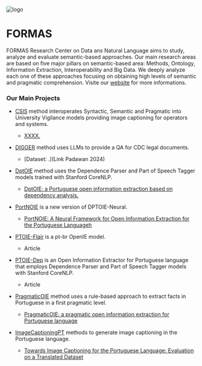 <picture> 
 <img src="http://formas.ufba.br/uploads/Untitled-3.png" alt="logo">
</picture>

# FORMAS
FORMAS Research Center on Data ans Natural Language aims to study, analyze and evaluate semantic-based approaches. Our main research areas are based on five major pillars on semantic-based area: Methods, Ontology, Information Extraction, Interoperability and Big Data. We deeply analyze each one of these approaches focusing on obtaining high levels of semantic and pragmatic comprehension. Visite our [website](http://formas.ufba.br/) for more informations.


### Our Main Projects
* [CSIS](https://github.com/FORMAS/CSIS) method interoperates Syntactic, Semantic and Pragmatic into University Vigilance models providing image captioning for operators and systems.
  - [XXXX.](https://link.springer.com/article/10.1007/s10462-022-10349-4)

* [DIGGER](https://github.com/FORMAS/DIGGER) method uses LLMs to provide a QA for CDC legal documents. 
  - [Dataset:   .](Link Padawan 2024) 

* [DptOIE](https://github.com/FORMAS/DptOIE) method uses the Dependence Parser and Part of Speech Tagger models trained with Stanford CoreNLP.
  - [DptOIE: a Portuguese open information extraction based on dependency analysis.](https://link.springer.com/article/10.1007/s10462-022-10349-4)

* [PortNOIE](https://github.com/FORMAS/dptoie-neural) is a new version of DPTOIE-Neural.
  - [PortNOIE: A Neural Framework for Open Information Extraction for the Portuguese Languageh](https://link.springer.com/chapter/10.1007/978-3-030-98305-5_23)
   
* [PTOIE-Flair](https://github.com/FORMAS/PTOIE-Flair) is a pt-br OpenIE model.
  - Article
  
* [PTOIE-Dep](https://github.com/FORMAS/PTOIE-Dep) is an Open Information Extractor for Portuguese language that employs Dependence Parser and Part of Speech Tagger models with Stanford CoreNLP.
  - Article

* [PragmaticOIE](https://github.com/FORMAS/PragmaticOIE) method uses a rule-based approach to extract facts in Portuguese in a first pragmatic level.
  - [PragmaticOIE: a pragmatic open information extraction for Portuguese language](https://link.springer.com/article/10.1007/s10115-020-01442-7)

* [ImageCaptioningPT](https://github.com/FORMAS/ImageCaptioningPT) methods to generate image captioning in the Portuguese language.  
  - [Towards Image Captioning for the Portuguese Language: Evaluation on a Translated Dataset](https://www.researchgate.net/publication/360495253_Towards_Image_Captioning_for_the_Portuguese_Language_Evaluation_on_a_Translated_Dataset) 

<!--
**Here are some ideas to get you started:**
🙋‍♀️ A short introduction - what is your organization all about?
🌈 Contribution guidelines - how can the community get involved?
👩‍💻 Useful resources - where can the community find your docs? Is there anything else the community should know?
🍿 Fun facts - what does your team eat for breakfast?
🧙 Remember, you can do mighty things with the power of [Markdown](https://docs.github.com/github/writing-on-github/getting-started-with-writing-and-formatting-on-github/basic-writing-and-formatting-syntax)

* [awesomeImageCaptioning](https://github.com/FORMAS/awesomeImageCaptioning) this is a curated list of Image Captioning papers, databases and codes.
-->
